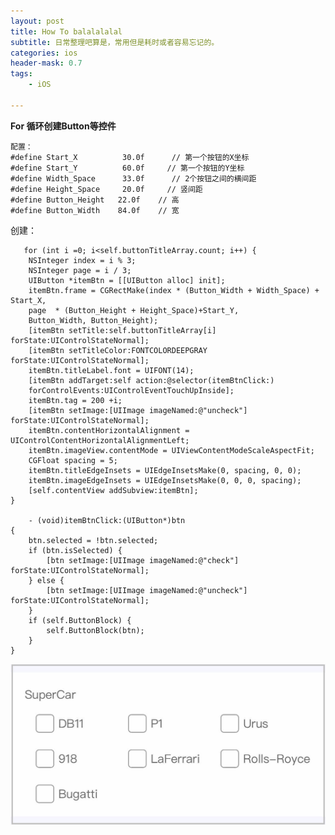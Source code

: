 ```yaml
---
layout: post
title: How To balalalalal
subtitle: 日常整理吧算是，常用但是耗时或者容易忘记的。
categories: ios
header-mask: 0.7
tags: 
    - iOS

---
```


**For 循环创建Button等控件**

	配置：
	#define Start_X          30.0f      // 第一个按钮的X坐标
	#define Start_Y          60.0f     // 第一个按钮的Y坐标
	#define Width_Space      33.0f      // 2个按钮之间的横间距
	#define Height_Space     20.0f     // 竖间距
	#define Button_Height   22.0f    // 高
	#define Button_Width    84.0f    // 宽
	
创建：

	   for (int i =0; i<self.buttonTitleArray.count; i++) {
        NSInteger index = i % 3;
        NSInteger page = i / 3;
        UIButton *itemBtn = [[UIButton alloc] init];
        itemBtn.frame = CGRectMake(index * (Button_Width + Width_Space) + Start_X, 
        page  * (Button_Height + Height_Space)+Start_Y, 
        Button_Width, Button_Height);
        [itemBtn setTitle:self.buttonTitleArray[i] forState:UIControlStateNormal];
        [itemBtn setTitleColor:FONTCOLORDEEPGRAY forState:UIControlStateNormal];
        itemBtn.titleLabel.font = UIFONT(14);
        [itemBtn addTarget:self action:@selector(itemBtnClick:) 
        forControlEvents:UIControlEventTouchUpInside];
        itemBtn.tag = 200 +i;
        [itemBtn setImage:[UIImage imageNamed:@"uncheck"] forState:UIControlStateNormal];
        itemBtn.contentHorizontalAlignment = UIControlContentHorizontalAlignmentLeft;
        itemBtn.imageView.contentMode = UIViewContentModeScaleAspectFit;
        CGFloat spacing = 5;
        itemBtn.titleEdgeInsets = UIEdgeInsetsMake(0, spacing, 0, 0);
        itemBtn.imageEdgeInsets = UIEdgeInsetsMake(0, 0, 0, spacing);
        [self.contentView addSubview:itemBtn];
    }
    
    	- (void)itemBtnClick:(UIButton*)btn
	{
    	btn.selected = !btn.selected;
    	if (btn.isSelected) {
        	[btn setImage:[UIImage imageNamed:@"check"] forState:UIControlStateNormal];
    	} else {
        	[btn setImage:[UIImage imageNamed:@"uncheck"] forState:UIControlStateNormal];
    	}
    	if (self.ButtonBlock) {
        	self.ButtonBlock(btn);
    	}
	}

![](/images/post/howto/howto1.jpeg)


